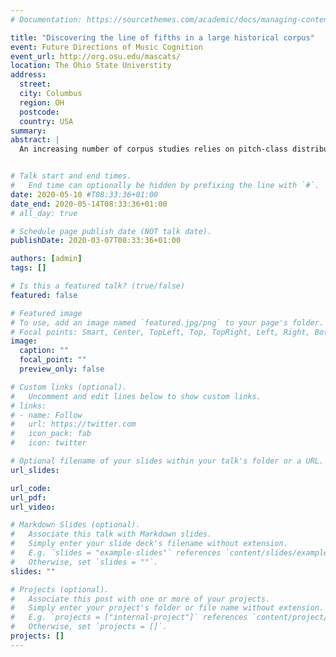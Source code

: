 ```yaml
---
# Documentation: https://sourcethemes.com/academic/docs/managing-content/

title: "Discovering the line of fifths in a large historical corpus"
event: Future Directions of Music Cognition
event_url: http://org.osu.edu/mascats/
location: The Ohio State Universtity
address:
  street:
  city: Columbus
  region: OH
  postcode:
  country: USA
summary:
abstract: |
  An increasing number of corpus studies relies on pitch-class distributions in order to infer characteristics of musical pieces under a historical perspective (Albrecht & Huron, 2014; Albrecht & Shanahan, 2013; Harasim, Moss, Ramirez, & Rohrmeier, submitted; Quinn & White, 2017; Weiß, Mauch, & Dixon, 2018; Yust, 2019). This contribution shows that the line of fifths (LOF; Temperley, 2000) is the fundamental underlying tonal space in a large historical corpus (ca. 1360-1940) of Western classical pieces in MusicXML format. Modeling the pieces’ pitch-class distributions as vectors in a high-dimensional simplicial space and visualizing them via Principal Component Analysis reveals that the distance to the center of the LOF as well as the distinction between the natural (F, C, G, D, A, E, B) and the altered tonal pitch-classes (e.g., Abb, Db, F#, C##) are the most important factors for the dispersion of the data. These findings are robust with respect to different dimensionality reduction methods. Moreover, we introduce the concept of pitch-class coevolution and demonstrate that the LOF also underlies striking changes in the usage of pitch-classes between different historical periods. Any empirical study is based on certain implicit or explicit modeling assumptions, some of which are given by the encoding of a corpus, e.g. whether enharmonic equivalence is assumed (e.g. MIDI-encoding) or not (e.g. MusicXML encoding). Relying on pitch-class distributions without assuming enharmonic equivalence, our findings emphasize the structural importance of the LOF for the organization of the pitch-class content of tonal music across a large historical timespan.


# Talk start and end times.
#   End time can optionally be hidden by prefixing the line with `#`.
date: 2020-05-10 #T08:33:36+01:00
date_end: 2020-05-14T08:33:36+01:00
# all_day: true

# Schedule page publish date (NOT talk date).
publishDate: 2020-03-07T08:33:36+01:00

authors: [admin]
tags: []

# Is this a featured talk? (true/false)
featured: false

# Featured image
# To use, add an image named `featured.jpg/png` to your page's folder. 
# Focal points: Smart, Center, TopLeft, Top, TopRight, Left, Right, BottomLeft, Bottom, BottomRight.
image:
  caption: ""
  focal_point: ""
  preview_only: false

# Custom links (optional).
#   Uncomment and edit lines below to show custom links.
# links:
# - name: Follow
#   url: https://twitter.com
#   icon_pack: fab
#   icon: twitter

# Optional filename of your slides within your talk's folder or a URL.
url_slides:

url_code:
url_pdf:
url_video:

# Markdown Slides (optional).
#   Associate this talk with Markdown slides.
#   Simply enter your slide deck's filename without extension.
#   E.g. `slides = "example-slides"` references `content/slides/example-slides.md`.
#   Otherwise, set `slides = ""`.
slides: ""

# Projects (optional).
#   Associate this post with one or more of your projects.
#   Simply enter your project's folder or file name without extension.
#   E.g. `projects = ["internal-project"]` references `content/project/deep-learning/index.md`.
#   Otherwise, set `projects = []`.
projects: []
---
```

